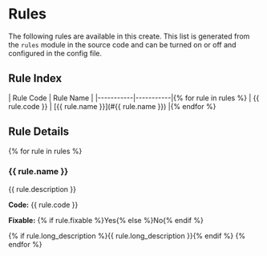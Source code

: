 # Rules

The following rules are available in this create. This list is generated from the `rules` module in the source code and can be turned on or off and configured in the config file. 

## Rule Index

| Rule Code | Rule Name | 
|-----------|-----------|{% for rule in rules %}
| {{ rule.code }} | [{{ rule.name }}](#{{ rule.name }}) |{% endfor %}

## Rule Details
{% for rule in rules %}
### {{ rule.name }}

{{ rule.description }}

**Code:** {{ rule.code }}

**Fixable:** {% if rule.fixable %}Yes{% else %}No{% endif %}

{% if rule.long_description %}{{ rule.long_description }}{% endif %}
{% endfor %}

